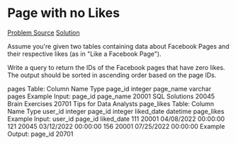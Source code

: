 # Page with no Likes

[Problem Source](https://datalemur.com/questions/sql-page-with-no-likes)
[Solution](solutions/021_page_with_no_likes.sql)

Assume you're given two tables containing data about Facebook Pages and their respective likes (as in "Like a Facebook Page").

Write a query to return the IDs of the Facebook pages that have zero likes. The output should be sorted in ascending order based on the page IDs.

pages Table:
Column Name Type
page_id integer
page_name varchar
pages Example Input:
page_id page_name
20001 SQL Solutions
20045 Brain Exercises
20701 Tips for Data Analysts
page_likes Table:
Column Name Type
user_id integer
page_id integer
liked_date datetime
page_likes Example Input:
user_id page_id liked_date
111 20001 04/08/2022 00:00:00
121 20045 03/12/2022 00:00:00
156 20001 07/25/2022 00:00:00
Example Output:
page_id
20701
